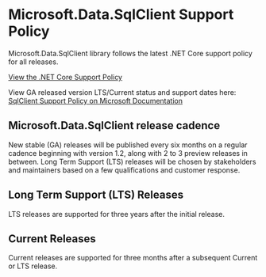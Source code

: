 # Microsoft.Data.SqlClient Support Policy

Microsoft.Data.SqlClient library follows the latest .NET Core support policy for all releases.

[View the .NET Core Support Policy](https://dotnet.microsoft.com/platform/support/policy/dotnet-core)

View GA released version LTS/Current status and support dates here: [SqlClient Support Policy on Microsoft Documentation](https://docs.microsoft.com/sql/connect/ado-net/sqlclient-driver-support-lifecycle)

## Microsoft.Data.SqlClient release cadence

New stable (GA) releases will be published every six months on a regular cadence beginning with version 1.2, along with 2 to 3 preview releases in between. Long Term Support (LTS) releases will be chosen by stakeholders and maintainers based on a few qualifications and customer response.

## Long Term Support (LTS) Releases

LTS releases are supported for three years after the initial release.

## Current Releases

Current releases are supported for three months after a subsequent Current or LTS release.
